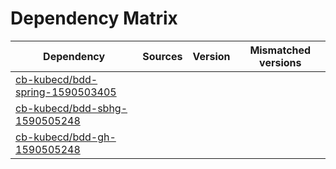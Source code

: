 # Dependency Matrix

Dependency | Sources | Version | Mismatched versions
---------- | ------- | ------- | -------------------
[cb-kubecd/bdd-spring-1590503405](https://github.com/cb-kubecd/bdd-spring-1590503405.git) |  | []() | 
[cb-kubecd/bdd-sbhg-1590505248](https://github.com/cb-kubecd/bdd-sbhg-1590505248.git) |  | []() | 
[cb-kubecd/bdd-gh-1590505248](https://github.com/cb-kubecd/bdd-gh-1590505248.git) |  | []() | 
